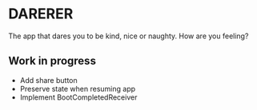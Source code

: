 # DARERER

The app that dares you to be kind, nice or naughty. How are you feeling?

## Work in progress

- Add share button
- Preserve state when resuming app
- Implement BootCompletedReceiver